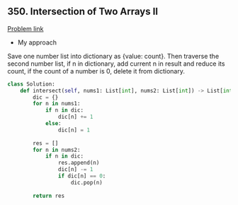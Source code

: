 ## 350. Intersection of Two Arrays II

[Problem link](https://leetcode.com/problems/intersection-of-two-arrays-ii/)

- My approach

Save one number list into dictionary as {value: count}. Then traverse the second number list, if n in dictionary, add current n in result and reduce its count, 
if the count of a number is 0, delete it from dictionary.

```python
class Solution:
    def intersect(self, nums1: List[int], nums2: List[int]) -> List[int]:
        dic = {}
        for n in nums1:
            if n in dic:
                dic[n] += 1
            else:
                dic[n] = 1
        
        res = []
        for n in nums2:
            if n in dic:
                res.append(n)
                dic[n] -= 1
                if dic[n] == 0:
                    dic.pop(n)
        
        return res
```
